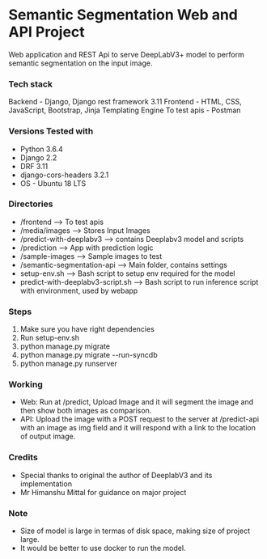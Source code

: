 # Semantic Segmentation Web and API Project
Web application and REST Api to serve DeepLabV3+ model to perform semantic segmentation on the input image.

### Tech stack
Backend - Django, Django rest framework 3.11
Frontend - HTML, CSS, JavaScript, Bootstrap, Jinja Templating Engine
To test apis - Postman

### Versions Tested with
- Python 3.6.4
- Django 2.2
- DRF 3.11
- django-cors-headers 3.2.1
- OS - Ubuntu 18 LTS 

### Directories
- /frontend --> To test apis 
- /media/images --> Stores Input Images
- /predict-with-deeplabv3 --> contains Deeplabv3 model and scripts
- /prediction --> App with prediction logic
- /sample-images --> Sample images to test
- /semantic-segmentation-api --> Main folder, contains settings 
- setup-env.sh --> Bash script to setup env required for the model
- predict-with-deeplabv3-script.sh --> Bash script to run inference script with environment, used by webapp 

### Steps
1. Make sure you have right dependencies
2. Run setup-env.sh
3. python manage.py migrate
4. python manage.py migrate --run-syncdb
5. python manage.py runserver

### Working
- Web: Run at /predict, Upload Image and it will segment the image and then show both images as comparison.
- API: Upload the image with a POST request to the server at /predict-api with an image as img field and it will respond with a link to the location of output image. 

### Credits
- Special thanks to original the author of DeeplabV3 and its implementation
- Mr Himanshu Mittal for guidance on major project

### Note
- Size of model is large in termas of disk space, making size of project large.
- It would be better to use docker to run the model.